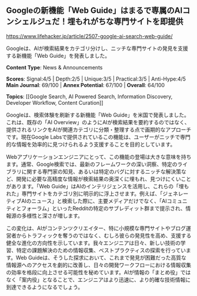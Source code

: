 ## Googleの新機能「Web Guide」はまるで専属のAIコンシェルジュだ！埋もれがちな専門サイトを即提供

https://www.lifehacker.jp/article/2507-google-ai-search-web-guide/

Googleは、AIが検索結果をカテゴリ分けし、ニッチな専門サイトの発見を支援する新機能「Web Guide」を発表しました。

**Content Type**: News & Announcements

**Scores**: Signal:4/5 | Depth:2/5 | Unique:3/5 | Practical:3/5 | Anti-Hype:4/5
**Main Journal**: 69/100 | **Annex Potential**: 67/100 | **Overall**: 64/100

**Topics**: [[Google Search, AI Powered Search, Information Discovery, Developer Workflow, Content Curation]]

Googleは、検索体験を刷新する新機能「Web Guide」を米国で発表しました。これは、既存の「AI Overview」のようにAIが検索結果を要約するのではなく、提供されるリンクをAIが関連カテゴリに分類・整理する点で画期的なアプローチです。現在Google Labsで提供されているこの機能は、ユーザーがニッチで専門的な情報を効率的に見つけられるよう支援することを目的としています。

Webアプリケーションエンジニアにとって、この機能の登場は大きな意味を持ちます。通常、Google検索では、最新のフレームワークの深い洞察、特定のライブラリに関する専門家の知見、あるいは特定のバグに対するニッチな解決策など、開発に必要な高精度な情報が検索結果の奥深くに埋もれ、見つけにくいことがあります。「Web Guide」はAIのインテリジェンスを活用し、これらの「埋もれた」専門サイトをカテゴリ別に明示的に浮上させます。例えば、「ジェネレーティブAIのニュース」と検索した際に、主要メディアだけでなく、「AIコミュニティとフォーラム」といったRedditの特定のサブレディット群まで提示され、情報源の多様性と深さが増します。

この変化は、AIがコンテンツクリエイター、特に小規模な専門サイトやブログ運営者からトラフィックを奪うのではなく、むしろ彼らの発見性を高め、支援する健全な進化の方向性を示しています。我々エンジニアは日々、新しい技術の学習、特定の課題解決のための情報収集、ベストプラクティスの探索を行っています。Web Guideは、そうした探求において、これまで発見が困難だった高質な情報源へのアクセスを劇的に改善し、日々の開発ワークフローにおける情報収集の効率を格段に向上させる可能性を秘めています。AIが情報の「まとめ役」ではなく「案内役」となることで、エンジニアはより迅速に、より的確な技術情報に到達できるようになるでしょう。